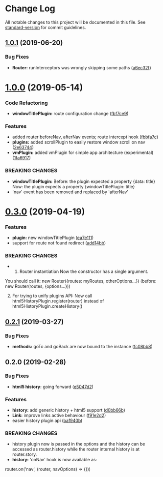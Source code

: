 # Change Log

All notable changes to this project will be documented in this file. See [standard-version](https://github.com/conventional-changelog/standard-version) for commit guidelines.

## [1.0.1](https://github.com/AoDev/bard-router/compare/v1.0.0...v1.0.1) (2019-06-20)


### Bug Fixes

* **Router:** runInterceptors was wrongly skipping some paths ([a6ec32f](https://github.com/AoDev/bard-router/commit/a6ec32f))



# [1.0.0](https://github.com/AoDev/bard-router/compare/v0.3.0...v1.0.0) (2019-05-14)


### Code Refactoring

* **windowTitlePlugin:** route configuration change ([fbf7ce9](https://github.com/AoDev/bard-router/commit/fbf7ce9))


### Features

* added router beforeNav, afterNav events; route intercept hook ([fbbfa7c](https://github.com/AoDev/bard-router/commit/fbbfa7c))
* **plugins:** added scrollPlugin to easily restore window scroll on nav ([2e63744](https://github.com/AoDev/bard-router/commit/2e63744))
* **vmPlugin:** added vmPlugin for simple app architecture (experimental) ([1fa6917](https://github.com/AoDev/bard-router/commit/1fa6917))


### BREAKING CHANGES

* **windowTitlePlugin:** Before: the plugin expected a property {data: title}
Now: the plugin expects a property {windowTitlePlugin: title}
* 'nav' event has been removed and replaced by 'afterNav'



# [0.3.0](https://github.com/AoDev/bard-router/compare/v0.2.1...v0.3.0) (2019-04-19)


### Features

* **plugin:** new windowTitlePlugin ([ea7e111](https://github.com/AoDev/bard-router/commit/ea7e111))
* support for route not found redirect ([add14bb](https://github.com/AoDev/bard-router/commit/add14bb))


### BREAKING CHANGES

* 1. Router instantiation
Now the constructor has a single argument.

You should call it:
new Router({routes: myRoutes, otherOptions...})
(before: new Router(routes, {options...}))

2. For trying to unify plugins API:
Now call html5HistoryPlugin.register(router)
instead of html5HistoryPlugin.createHistory()



## [0.2.1](https://github.com/AoDev/bard-router/compare/v0.2.0...v0.2.1) (2019-03-27)


### Bug Fixes

* **methods:** goTo and goBack are now bound to the instance ([fc08bb8](https://github.com/AoDev/bard-router/commit/fc08bb8))



## 0.2.0 (2019-02-28)


### Bug Fixes

* **html5 history:** going forward ([e5047d2](https://github.com/AoDev/bard-router/commit/e5047d2))


### Features

* **history:** add generic history + html5 support ([d0bb66b](https://github.com/AoDev/bard-router/commit/d0bb66b))
* **Link:** improve links active behaviour ([f91e2d2](https://github.com/AoDev/bard-router/commit/f91e2d2))
* easier history plugin api ([baf940b](https://github.com/AoDev/bard-router/commit/baf940b))


### BREAKING CHANGES

* history plugin now is passed in the options and the history can
be accessed as router.history while the router internal history
is at router.story.
* **history:** 'onNav' hook is now available as:

router.on('nav', (router, navOptions) => {}))

